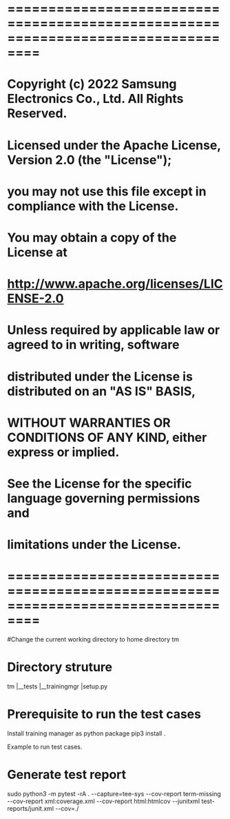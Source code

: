 # ==================================================================================
#
#       Copyright (c) 2022 Samsung Electronics Co., Ltd. All Rights Reserved.
#
#   Licensed under the Apache License, Version 2.0 (the "License");
#   you may not use this file except in compliance with the License.
#   You may obtain a copy of the License at
#
#          http://www.apache.org/licenses/LICENSE-2.0
#
#   Unless required by applicable law or agreed to in writing, software
#   distributed under the License is distributed on an "AS IS" BASIS,
#   WITHOUT WARRANTIES OR CONDITIONS OF ANY KIND, either express or implied.
#   See the License for the specific language governing permissions and
#   limitations under the License.
#
# ==================================================================================
#Change the current working directory to home directory
tm

# Directory struture
tm
|__tests
|__trainingmgr
|setup.py


# Prerequisite to run the test cases
Install training manager as python package
pip3 install .

Example to run test cases.

# Generate test report
sudo python3 -m pytest -rA . --capture=tee-sys --cov-report term-missing --cov-report xml:coverage.xml   --cov-report html:htmlcov --junitxml test-reports/junit.xml --cov=./